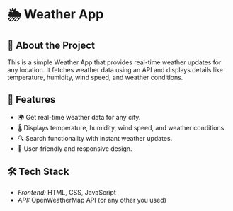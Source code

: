 # 🌦 Weather App  

## 📌 About the Project  
This is a simple Weather App that provides real-time weather updates for any location. It fetches weather data using an API and displays details like temperature, humidity, wind speed, and weather conditions.  

## 🚀 Features  
- 🌍 Get real-time weather data for any city.  
- 🌡 Displays temperature, humidity, wind speed, and weather conditions.  
- 🔍 Search functionality with instant weather updates.  
- 🎨 User-friendly and responsive design.  

## 🛠 Tech Stack  
- *Frontend:* HTML, CSS, JavaScript  
- *API:* OpenWeatherMap API (or any other you used)
